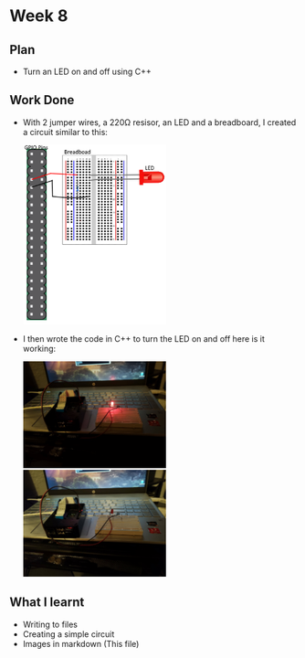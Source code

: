 # Week 8
## Plan
- Turn an LED on and off using C++
## Work Done
- With 2 jumper wires, a 220Ω resisor, an LED and a breadboard, I created a circuit similar to this:

    <img src = "Images/IMG_3.png"
    alt = "Image"
    width = 250>

- I then wrote the code in C++ to turn the LED on and off here is it working:

    <img src = "Images/IMG_1.jpg"
    alt = "Image"
    width = 250>
    <img src = "Images/IMG_2.jpg"
    alt = "Image"
    width = 250>

## What I learnt
- Writing to files
- Creating a simple circuit
- Images in markdown (This file)